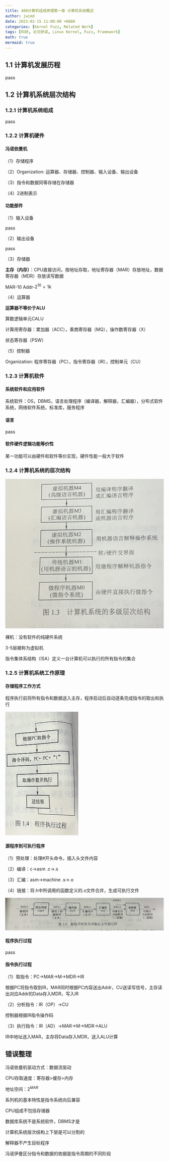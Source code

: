 ```yaml
---
title: 408计算机组成原理第一章 计算机系统概述
author: jwimd
date: 2023-02-15 11:00:00 +0800
categories: [Kernel Fuzz, Related Work]
tags: [科研, 论文研读, Linux Kernel, Fuzz, Framework]
math: true
mermaid: true
---
```


## 1.1 计算机发展历程

pass

## 1.2 计算机系统层次结构

### 1.2.1 计算机系统组成

pass

### 1.2.2 计算机硬件

####  冯诺依曼机

（1）存储程序

（2）Organization: 运算器、存储器、控制器、输入设备、输出设备

（3）指令和数据同等存储在存储器

（4）2进制表示

#### 功能部件

（1）输入设备

pass

（2）输出设备

pass

（3）存储器

**主存（内存）**：CPU直接访问，按地址存取，地址寄存器（MAR）存放地址，数据寄存器（MDR）存放读写数据

MAR-10 Addr-$2^{10}=1k$ 

（4）运算器

**运算器不等价于ALU**

算数逻辑单元CALU

计算用寄存器：累加器（ACC），乘商寄存器（MQ），操作数寄存器（X）

状态寄存器（PSW）

（5）控制器

Organization: 程序寄存器（PC），指令寄存器（IR），控制单元（CU）

### 1.2.3 计算机软件

#### 系统软件和应用软件

系统软件：OS，DBMS，语言处理程序（编译器，解释器，汇编器），分布式软件系统，网络软件系统，标准库，服务程序

#### 语言

pass

#### 软件硬件逻辑功能等价性

某一功能可以由硬件和软件等价实现，硬件性能一般大于软件

### 1.2.4 计算机系统的层次结构

![](../assets/img/pictures/2023-05-07-408计算机组成原理第一章_计算机系统概述/0.png)

裸机：没有软件的纯硬件系统

3-5层被称为虚拟机

指令集体系结构（ISA）定义一台计算机可以执行的所有指令的集合

### 1.2.5 计算机系统工作原理

#### 存储程序工作方式

程序执行前将所有指令和数据送入主存，程序启动后自动逐条完成指令的取出和执行

![](../assets/img/pictures/2023-05-07-408计算机组成原理第一章_计算机系统概述/1.png)

#### 源程序到可执行程序

（1）预处理：处理#开头命令，插入头文件内容

（2）编译：c->asm .c->.s

（3）汇编：asm->machine .s->.o

（4）链接：将.h中所调用的函数定义的.o文件合并，生成可执行文件

![](../assets/img/pictures/2023-05-07-408计算机组成原理第一章_计算机系统概述/2.png)

#### 程序执行过程

pass

#### 指令执行过程

（1）取指令：PC->MAR->M->MDR->IR

根据PC将指令取到IR，MAR同时根据PC内容送出Addr，CU送读写信号，主存读出对应Addr的Data存入MDR，写入IR

（2）分析指令：IR（OP）->CU

控制器根据IR指令操作码

（3）执行指令：IR（AD）->MAR->M->MDR->ALU

IR中地址送入MAR，主存将Data存入MDR，送入ALU计算

## 错误整理

冯诺依曼机驱动方式：数据流驱动

CPU存取速度：寄存器>缓存>内存

地址空间：$2^{MAR}$

系列机的基本特性是指令系统向后兼容

CPU组成不包括存储器

数据库系统不是系统软件，DBMS才是

计算机系统层次结构上下层是可以分割的

解释器不产生目标程序

冯诺伊曼区分指令和数据的依据是指令周期的不同阶段